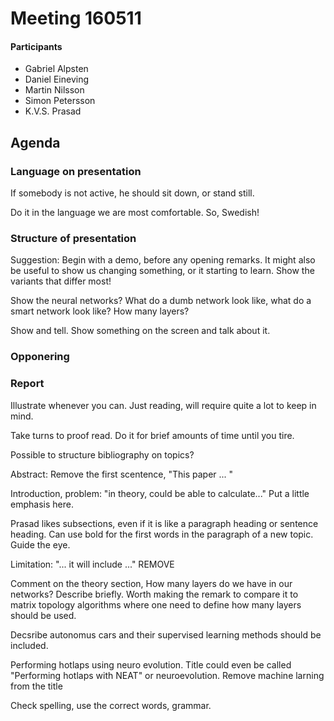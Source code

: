 # Meeting 160511

#### Participants
* Gabriel Alpsten
* Daniel Eineving
* Martin Nilsson
* Simon Petersson
* K.V.S. Prasad

## Agenda

### Language on presentation
If somebody is not active, he should sit down, or stand still.

Do it in the language we are most comfortable. So, Swedish!


### Structure of presentation
Suggestion: Begin with a demo, before any opening remarks. It might also be useful to show us changing something, or it starting to learn. Show the variants that differ most!

Show the neural networks? What do a dumb network look like, what do a smart network look like? How many layers?

Show and tell. Show something on the screen and talk about it.


### Opponering


### Report
Illustrate whenever you can. Just reading, will require quite a lot to keep in mind.

Take turns to proof read. Do it for brief amounts of time until you tire.

Possible to structure bibliography on topics?

Abstract: Remove the first scentence, "This paper ... " 

Introduction, problem: "in theory, could be able to calculate..." Put a little emphasis here.

Prasad likes subsections, even if it is like a  paragraph heading or sentence heading. Can use bold for the first words in the paragraph of a new topic. Guide the eye.

Limitation: "... it will include ..." REMOVE

Comment on the theory section, How many layers do we have in our networks? Describe briefly. Worth making the remark to compare it to matrix topology algorithms where one need to define how many layers should be used.

Decsribe autonomus cars and their supervised learning methods should be included. 

Performing hotlaps using neuro evolution. Title could even be called "Performing hotlaps with NEAT" or neuroevolution. Remove machine larning from the title

Check spelling, use the correct words, grammar.

